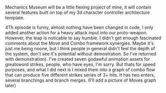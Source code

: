 Mechanics Museum will be a little flexing project of mine, it will contain several features built on top of my 3d character controller architecture template.

4Th episode is funny, almost nothing have been changed in code, I only added another action for a heavy attack input into our proto-weapon. However, the leap is noticable to say humble. I didn't get enough fascinated comments about the Move and Combo framework synergies. Maybe it's just me being noone, but I think people in general didn't feel the depth of the system, don't see it's potential without demostration. So I've returned with demonstration). I've created seven godawful animation assets for greatsword strikes, people, who have eyes, I'm sorry. But thats for speed purposes, and what I did next is I mixed them into a graph of combo flow that can produce five different strikes series of 3+ hits. It has two enters, several branchings and branch merges. (I'll add a picture of Moves graph later)
